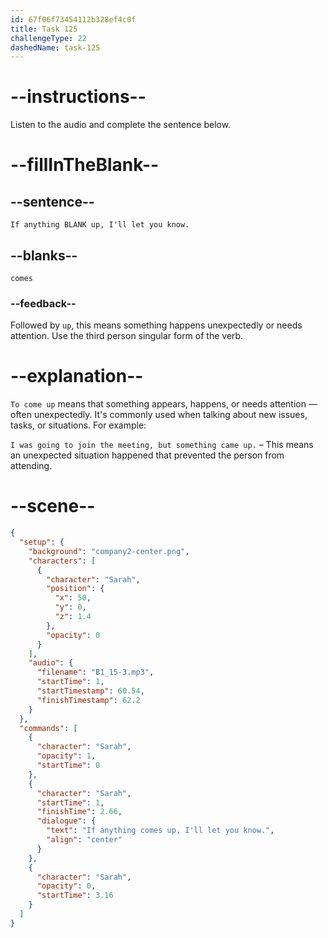 ```yaml
---
id: 67f06f73454112b328ef4c0f
title: Task 125
challengeType: 22
dashedName: task-125
---
```


<!-- (Audio) Sarah: If anything comes up, I'll let you know. -->

# --instructions--

Listen to the audio and complete the sentence below.

# --fillInTheBlank--

## --sentence--

`If anything BLANK up, I'll let you know.`

## --blanks--

`comes`

### --feedback--

Followed by `up`, this means something happens unexpectedly or needs attention. Use the third person singular form of the verb.

# --explanation--

`To come up` means that something appears, happens, or needs attention — often unexpectedly. It's commonly used when talking about new issues, tasks, or situations. For example:

`I was going to join the meeting, but something came up.` – This means an unexpected situation happened that prevented the person from attending.

# --scene--

```json
{
  "setup": {
    "background": "company2-center.png",
    "characters": [
      {
        "character": "Sarah",
        "position": {
          "x": 50,
          "y": 0,
          "z": 1.4
        },
        "opacity": 0
      }
    ],
    "audio": {
      "filename": "B1_15-3.mp3",
      "startTime": 1,
      "startTimestamp": 60.54,
      "finishTimestamp": 62.2
    }
  },
  "commands": [
    {
      "character": "Sarah",
      "opacity": 1,
      "startTime": 0
    },
    {
      "character": "Sarah",
      "startTime": 1,
      "finishTime": 2.66,
      "dialogue": {
        "text": "If anything comes up, I'll let you know.",
        "align": "center"
      }
    },
    {
      "character": "Sarah",
      "opacity": 0,
      "startTime": 3.16
    }
  ]
}
```
